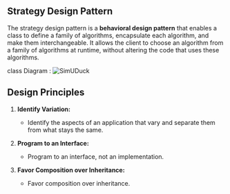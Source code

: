 ## Strategy Design Pattern

The strategy design pattern is a **behavioral design pattern** that enables a class to define a family of algorithms, encapsulate each algorithm, and make them interchangeable. It allows the client to choose an algorithm from a family of algorithms at runtime, without altering the code that uses these algorithms.

class Diagram : ![SimUDuck](https://github.com/ArukondaShiva/LeetCode_DSA_Java/assets/49832102/776d74d0-40bc-495a-923f-0dc402fa7c2e)

## Design Principles

1. **Identify Variation:**
   - Identify the aspects of an application that vary and separate them from what stays the same.

2. **Program to an Interface:**
   - Program to an interface, not an implementation.

3. **Favor Composition over Inheritance:**
   - Favor composition over inheritance.
